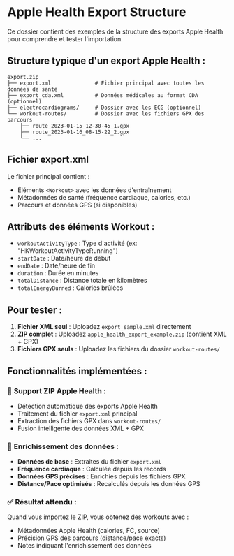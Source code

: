 # Apple Health Export Structure

Ce dossier contient des exemples de la structure des exports Apple Health pour comprendre et tester l'importation.

## Structure typique d'un export Apple Health :

```
export.zip
├── export.xml              # Fichier principal avec toutes les données de santé
├── export_cda.xml          # Données médicales au format CDA (optionnel)
├── electrocardiograms/     # Dossier avec les ECG (optionnel)
└── workout-routes/         # Dossier avec les fichiers GPX des parcours
    ├── route_2023-01-15_12-30-45_1.gpx
    ├── route_2023-01-16_08-15-22_2.gpx
    └── ...
```

## Fichier export.xml

Le fichier principal contient :
- Éléments `<Workout>` avec les données d'entraînement
- Métadonnées de santé (fréquence cardiaque, calories, etc.)
- Parcours et données GPS (si disponibles)

## Attributs des éléments Workout :

- `workoutActivityType` : Type d'activité (ex: "HKWorkoutActivityTypeRunning")
- `startDate` : Date/heure de début
- `endDate` : Date/heure de fin
- `duration` : Durée en minutes
- `totalDistance` : Distance totale en kilomètres
- `totalEnergyBurned` : Calories brûlées

## Pour tester :

1. **Fichier XML seul** : Uploadez `export_sample.xml` directement
2. **ZIP complet** : Uploadez `apple_health_export_example.zip` (contient XML + GPX)
3. **Fichiers GPX seuls** : Uploadez les fichiers du dossier `workout-routes/`

## Fonctionnalités implémentées :

### 📁 **Support ZIP Apple Health** :
- Détection automatique des exports Apple Health
- Traitement du fichier `export.xml` principal
- Extraction des fichiers GPX dans `workout-routes/`
- Fusion intelligente des données XML + GPX

### 🔄 **Enrichissement des données** :
- **Données de base** : Extraites du fichier `export.xml`
- **Fréquence cardiaque** : Calculée depuis les records
- **Données GPS précises** : Enrichies depuis les fichiers GPX
- **Distance/Pace optimisés** : Recalculés depuis les données GPS

### ✅ **Résultat attendu** :
Quand vous importez le ZIP, vous obtenez des workouts avec :
- Métadonnées Apple Health (calories, FC, source)
- Précision GPS des parcours (distance/pace exacts)
- Notes indiquant l'enrichissement des données